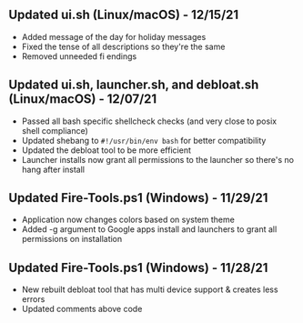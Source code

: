 ## Updated ui.sh (Linux/macOS) - 12/15/21
- Added message of the day for holiday messages
- Fixed the tense of all descriptions so they're the same
- Removed unneeded fi endings

##  Updated ui.sh, launcher.sh, and debloat.sh (Linux/macOS) - 12/07/21
- Passed all bash specific shellcheck checks (and very close to posix shell compliance)
- Updated shebang to `#!/usr/bin/env bash` for better compatibility
- Updated the debloat tool to be more efficient
- Launcher installs now grant all permissions to the launcher so there's no hang after install

## Updated Fire-Tools.ps1 (Windows) - 11/29/21
- Application now changes colors based on system theme
- Added -g argument to Google apps install and launchers to grant all permissions on installation

## Updated Fire-Tools.ps1 (Windows) - 11/28/21
- New rebuilt debloat tool that has multi device support & creates less errors
- Updated comments above code
